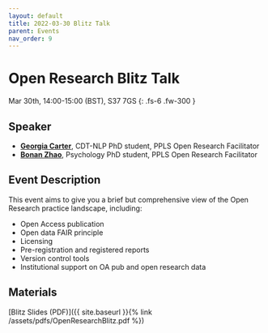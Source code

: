 ```yaml
---
layout: default
title: 2022-03-30 Blitz Talk
parent: Events
nav_order: 9
---
```


# Open Research Blitz Talk

Mar 30th, 14:00-15:00 (BST), S37 7GS
{: .fs-6 .fw-300 }

## Speaker

* [**Georgia Carter**](http://www.inf.ed.ac.uk/people/students/Georgia-Ann_Carter.html), CDT-NLP PhD student, PPLS Open Research Facilitator
* [**Bonan Zhao**](https://zhaobn.github.io), Psychology PhD student, PPLS Open Research Facilitator

## Event Description

This event aims to give you a brief but comprehensive view of the Open Research practice landscape, including:

* Open Access publication
* Open data FAIR principle
* Licensing
* Pre-registration and registered reports
* Version control tools
* Institutional support on OA pub and open research data

## Materials
[Blitz Slides (PDF)]({{ site.baseurl }}{% link /assets/pdfs/OpenResearchBlitz.pdf %})


